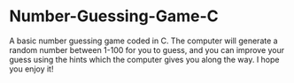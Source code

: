 # Number-Guessing-Game-C
A basic number guessing game coded in C. The computer will generate a random number between 1-100 for you to guess, and you can improve your guess using the hints which the computer gives you along the way. I hope you enjoy it!
